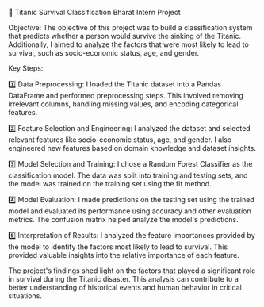 🚢 Titanic Survival Classification Bharat Intern Project 



Objective: The objective of this project was to build a classification system that predicts whether a person would survive the sinking of the Titanic. Additionally, I aimed to analyze the factors that were most likely to lead to survival, such as socio-economic status, age, and gender.



Key Steps:

1️⃣ Data Preprocessing: I loaded the Titanic dataset into a Pandas DataFrame and performed preprocessing steps. This involved removing irrelevant columns, handling missing values, and encoding categorical features.



2️⃣ Feature Selection and Engineering: I analyzed the dataset and selected relevant features like socio-economic status, age, and gender. I also engineered new features based on domain knowledge and dataset insights.



3️⃣ Model Selection and Training: I chose a Random Forest Classifier as the classification model. The data was split into training and testing sets, and the model was trained on the training set using the fit method.



4️⃣ Model Evaluation: I made predictions on the testing set using the trained model and evaluated its performance using accuracy and other evaluation metrics. The confusion matrix helped analyze the model's predictions.



5️⃣ Interpretation of Results: I analyzed the feature importances provided by the model to identify the factors most likely to lead to survival. This provided valuable insights into the relative importance of each feature.



The project's findings shed light on the factors that played a significant role in survival during the Titanic disaster. This analysis can contribute to a better understanding of historical events and human behavior in critical situations.
